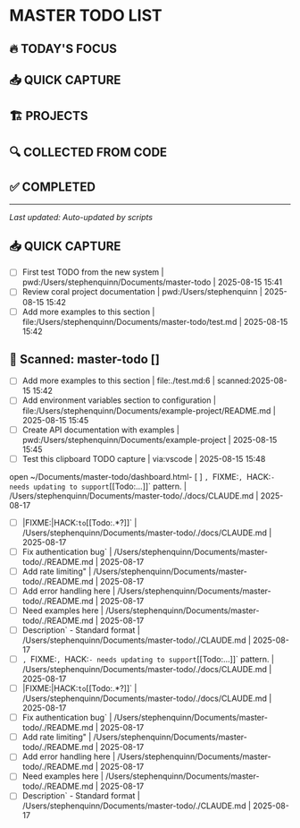 # MASTER TODO LIST

## 🔥 TODAY'S FOCUS

## 📥 QUICK CAPTURE
<!-- All quick todos land here first -->

## 🏗️ PROJECTS
<!-- Organized by project -->

## 🔍 COLLECTED FROM CODE
<!-- Auto-scanned TODO comments -->

## ✅ COMPLETED
<!-- Archived completed items -->

---
*Last updated: Auto-updated by scripts*

## 📥 QUICK CAPTURE
- [ ] First test TODO from the new system | pwd:/Users/stephenquinn/Documents/master-todo | 2025-08-15 15:41
- [ ] Review coral project documentation | pwd:/Users/stephenquinn | 2025-08-15 15:42
- [ ] Add more examples to this section | file:/Users/stephenquinn/Documents/master-todo/test.md | 2025-08-15 15:42

## 📂 Scanned: master-todo []

- [ ] Add more examples to this section | file:./test.md:6 | scanned:2025-08-15 15:42
- [ ] Add environment variables section to configuration | file:/Users/stephenquinn/Documents/example-project/README.md | 2025-08-15 15:45
- [ ] Create API documentation with examples | pwd:/Users/stephenquinn/Documents/example-project | 2025-08-15 15:45
- [ ] Test this clipboard TODO capture | via:vscode | 2025-08-15 15:48

open ~/Documents/master-todo/dashboard.html- [ ] `, `FIXME:`, `HACK:` - needs updating to support `[[Todo:...]]` pattern. | /Users/stephenquinn/Documents/master-todo/./docs/CLAUDE.md | 2025-08-17
- [ ] |FIXME:|HACK:` to `[[Todo:.*?]]` | /Users/stephenquinn/Documents/master-todo/./docs/CLAUDE.md | 2025-08-17
- [ ] Fix authentication bug` | /Users/stephenquinn/Documents/master-todo/./README.md | 2025-08-17
- [ ] Add rate limiting" | /Users/stephenquinn/Documents/master-todo/./README.md | 2025-08-17
- [ ] Add error handling here | /Users/stephenquinn/Documents/master-todo/./README.md | 2025-08-17
- [ ] Need examples here | /Users/stephenquinn/Documents/master-todo/./README.md | 2025-08-17
- [ ] Description` - Standard format | /Users/stephenquinn/Documents/master-todo/./CLAUDE.md | 2025-08-17
- [ ] `, `FIXME:`, `HACK:` - needs updating to support `[[Todo:...]]` pattern. | /Users/stephenquinn/Documents/master-todo/./docs/CLAUDE.md | 2025-08-17
- [ ] |FIXME:|HACK:` to `[[Todo:.*?]]` | /Users/stephenquinn/Documents/master-todo/./docs/CLAUDE.md | 2025-08-17
- [ ] Fix authentication bug` | /Users/stephenquinn/Documents/master-todo/./README.md | 2025-08-17
- [ ] Add rate limiting" | /Users/stephenquinn/Documents/master-todo/./README.md | 2025-08-17
- [ ] Add error handling here | /Users/stephenquinn/Documents/master-todo/./README.md | 2025-08-17
- [ ] Need examples here | /Users/stephenquinn/Documents/master-todo/./README.md | 2025-08-17
- [ ] Description` - Standard format | /Users/stephenquinn/Documents/master-todo/./CLAUDE.md | 2025-08-17
